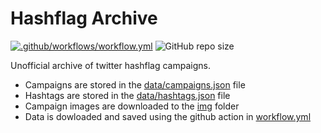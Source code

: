 # Hashflag Archive

[![.github/workflows/workflow.yml](https://github.com/ianmuchina/HashflagArchive/actions/workflows/workflow.yml/badge.svg?branch=main)](https://github.com/ianmuchina/HashflagArchive/actions/workflows/workflow.yml) ![GitHub repo size](https://img.shields.io/github/repo-size/ianmuchina/hashflagArchive?color=blue)

Unofficial archive of twitter hashflag campaigns.


- Campaigns are stored in the [data/campaigns.json](data/campaigns.json) file
- Hashtags are stored in the [data/hashtags.json](data/hashtags.json) file
- Campaign images are downloaded to the [img](img) folder
- Data is dowloaded and saved using the github action in [workflow.yml](.github/workflows/workflow.yml)

